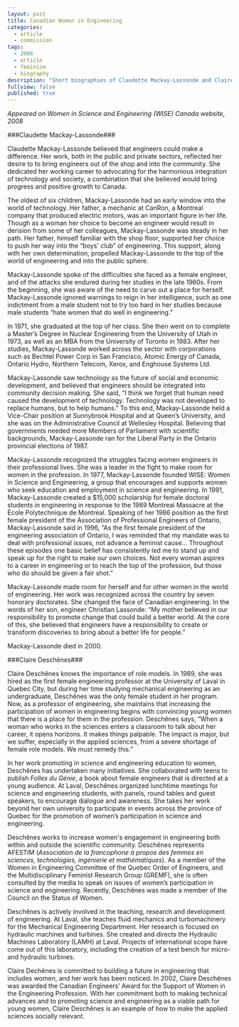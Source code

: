 ```yaml
---
layout: post
title: Canadian Women in Engineering
categories: 
  - article
  - commission
tags: 
  - 2008
  - article
  - feminism
  - biography
description: "Short biographies of Claudette Mackay-Lassonde and Claire Deschênes, female engineers, for WISE Canada"
fullview: false
published: true
---
```


_Appeared on Women in Science and Engineering (WISE) Canada website, 2008_

###Claudette Mackay-Lassonde###

Claudette Mackay-Lassonde believed that engineers could make a difference. Her work, both in the public and private sectors, reflected her desire to to bring engineers out of the shop and into the community. She dedicated her working career to advocating for the harmonious integration of technology and society, a combination that she believed would bring progress and positive growth to Canada.

The oldest of six children, Mackay-Lassonde had an early window into the world of technology. Her father, a mechanic at CanRon, a Montreal company that produced electric motors, was an important figure in her life. Though as a woman her choice to become an engineer would result in derision from some of her colleagues, Mackay-Lassonde was steady in her path. Her father, himself familiar with the shop floor, supported her choice to push her way into the “boys' club” of engineering. This support, along with her own determination, propelled Mackay-Lassonde to the top of the world of engineering and into the public sphere. 

Mackay-Lassonde spoke of the difficulties she faced as a female engineer, and of the attacks she endured during her studies in the late 1960s. From the beginning, she was aware of the need to carve out a place for herself. Mackay-Lassonde ignored warnings to reign in her intelligence, such as one indictment from a male student not to try too hard in her studies because male students “hate women that do well in engineering.” 

In 1971, she graduated at the top of her class. She then went on to complete a Master’s Degree in Nuclear Engineering from the University of Utah in 1973, as well as an MBA from the University of Toronto in 1983. After her studies, Mackay-Lassonde worked across the sector with corporations such as Bechtel Power Corp in San Francisco, Atomic Energy of Canada, Ontario Hydro, Northern Telecom, Xerox, and Enghouse Systems Ltd. 

Mackay-Lassonde saw technology as the future of social and economic development, and believed that engineers should be integrated into community decision making.  She said, “I think we forget that human need caused the development of technology. Technology was not developed to replace humans, but to help humans.” To this end, Mackay-Lassonde held a Vice-Chair position at Sunnybrook Hospital and at Queen’s University, and she was on the Administrative Council at Wellesley Hospital. Believing that governments needed more Members of Parliament with scientific backgrounds, Mackay-Lassonde ran for the Liberal Party in the Ontario provincial elections of 1987.

Mackay-Lassonde recognized the struggles facing women engineers in their professional lives. She was a leader in the fight to make room for women in the profession. In 1977, Mackay-Lassonde founded WISE: Women in Science and Engineering, a group that encourages and supports women who seek education and employment in science and engineering. In 1991, Mackay-Lassonde created a $15,000 scholarship for female doctoral students in engineering in response to the 1989 Montreal Massacre at the École Polytechnique de Montréal.   Speaking of her 1986 position as the first female president of the Association of Professional Engineers of Ontario, Mackay-Lassonde said in 1996, “As the first female president of the engineering association of Ontario, I was reminded that my mandate was to deal with professional issues, not advance a feminist cause… Throughout these episodes one basic belief has consistently led me to stand up and speak up for the right to make our own choices. Not every woman aspires to a career in engineering or to reach the top of the profession, but those who do should be given a fair shot.”

Mackay-Lassonde made room for herself and for other women in the world of engineering. Her work was recognized across the country by seven honorary doctorates. She changed the face of Canadian engineering. In the words of her son, engineer Christian Lassonde: “My mother believed in our responsibility to promote change that could build a better world. At the core of this, she believed that engineers have a responsibility to create or transform discoveries to bring about a better life for people.” 

Mackay-Lassonde died in 2000.

###Claire Deschênes###

Claire Deschênes knows the importance of role models. In 1989, she was hired as the first female engineering professor at the University of Laval in Quebec City, but during her time studying mechanical engineering as an undergraduate, Deschênes was the only female student in her program. Now, as a professor of engineering, she maintains that increasing the participation of women in engineering begins with convincing young women that there is a place for them in the profession. Deschênes says, “When a woman who works in the sciences enters a classroom to talk about her career, it opens horizons. It makes things palpable. The impact is major, but we suffer, especially in the applied sciences, from a severe shortage of female role models. We must remedy this.”

In her work promoting in science and engineering education to women, Deschênes has undertaken many initiatives. She collaborated with teens to publish _Folles du Génie_, a book about female engineers that is directed at a young audience. At Laval, Deschênes organized lunchtime meetings for science and engineering students, with panels, round tables and guest speakers, to encourage dialogue and awareness. She takes her work beyond her own university to participate in events across the province of Quebec for the promotion of women’s participation in science and engineering.

Deschênes works to increase women's engagement in engineering both within and outside the scientific community. Deschênes represents AFESTIM (_Association de la francophone à propos des femmes en sciences, technologies, ingénierie et mathématiques_). As a member of the Women in Engineering Committee of the Quebec Order of Engineers, and the Multidisciplinary Feminist Research Group (GREMF), she is often consulted by the media to speak on issues of women’s participation in science and engineering. Recently, Deschênes was made a member of the Council on the Status of Women.

Deschênes is actively involved in the teaching, research and development of engineering. At Laval, she teaches fluid mechanics and turbomachinery for the Mechanical Engineering Department. Her research is focused on hydraulic machines and turbines. She created and directs the Hydraulic Machines Laboratory (LAMH) at Laval. Projects of international scope have come out of this laboratory, including the creation of a test bench for micro- and hydraulic turbines. 

Claire Dechênes is committed to building a future in engineering that includes women, and her work has been noticed. In 2002, Claire Deschênes was awarded the Canadian Engineers’ Award for the Support of Women in the Engineering Profession. With her commitment both to making technical advances and to promoting science and engineering as a viable path for young women, Claire Deschênes is an example of how to make the applied sciences socially relevant.
